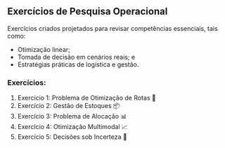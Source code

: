 ## Exercícios de Pesquisa Operacional

Exercícios criados projetados para revisar competências essenciais, tais como:

* Otimização linear;
* Tomada de decisão em cenários reais; e
* Estratégias práticas de logística e gestão.

### Exercícios:
1. Exercício 1: Problema de Otimização de Rotas 🚚
2. Exercício 2: Gestão de Estoques 📦
3. Exercício 3: Problema de Alocação 📊
4. Exercício 4: Otimização Multimodal 📈
5. Exercício 5: Decisões sob Incerteza 🎲
